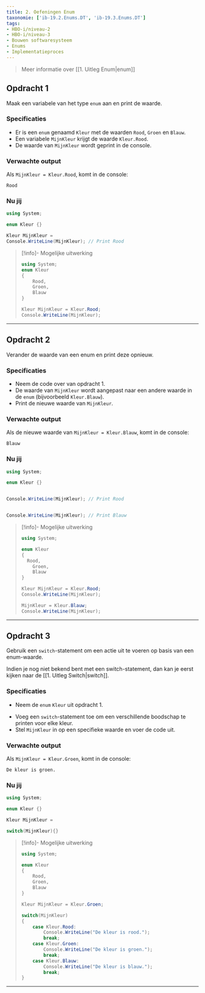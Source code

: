 ```yaml
---
title: 2. Oefeningen Enum
taxonomie: ['ib-19.2.Enums.DT', 'ib-19.3.Enums.DT']
tags:
- HBO-i/niveau-2
- HBO-i/niveau-3
- Bouwen softwaresysteem
- Enums
- Implementatieproces
---
```


> Meer informatie over [[1. Uitleg Enum|enum]]

## Opdracht 1
Maak een variabele van het type `enum` aan en print de waarde.

### Specificaties
- Er is een `enum` genaamd `Kleur` met de waarden `Rood`, `Groen` en `Blauw`.
- Een variabele `MijnKleur` krijgt de waarde `Kleur.Rood`.
- De waarde van `MijnKleur` wordt geprint in de console.

### Verwachte output
Als `MijnKleur = Kleur.Rood`, komt in de console:
```
Rood
```

### Nu jij
``` csharp runner
using System;

enum Kleur {}

Kleur MijnKleur =
Console.WriteLine(MijnKleur); // Print Rood
``` 

> [!info]- Mogelijke uitwerking
> ``` csharp
> using System;
> enum Kleur 
> {
>     Rood,
>     Groen,
>     Blauw
> }
> 
> Kleur MijnKleur = Kleur.Rood;
> Console.WriteLine(MijnKleur);
> ```

---

## Opdracht 2
Verander de waarde van een enum en print deze opnieuw.

### Specificaties
- Neem de code over van opdracht 1.
- De waarde van `MijnKleur` wordt aangepast naar een andere waarde in de `enum` (bijvoorbeeld `Kleur.Blauw`).
- Print de nieuwe waarde van `MijnKleur`.

### Verwachte output
Als de nieuwe waarde van `MijnKleur = Kleur.Blauw`, komt in de console:
```
Blauw
```

### Nu jij
``` csharp runner
using System;

enum Kleur {}


Console.WriteLine(MijnKleur); // Print Rood


Console.WriteLine(MijnKleur); // Print Blauw
``` 

> [!info]- Mogelijke uitwerking
> ``` csharp
> using System;
> 
> enum Kleur 
> {
> 	Rood,
>     Groen,
>     Blauw
> }
> 
> Kleur MijnKleur = Kleur.Rood;
> Console.WriteLine(MijnKleur);
> 
> MijnKleur = Kleur.Blauw;
> Console.WriteLine(MijnKleur);
> ```

---

## Opdracht 3
Gebruik een `switch`-statement om een actie uit te voeren op basis van een enum-waarde.

Indien je nog niet bekend bent met een switch-statement, dan kan je eerst kijken naar de [[1. Uitleg Switch|switch]].

### Specificaties
* Neem de `enum` `Kleur` uit opdracht 1.
- Voeg een `switch`-statement toe om een verschillende boodschap te printen voor elke kleur.
- Stel `MijnKleur` in op een specifieke waarde en voer de code uit.

### Verwachte output
Als `MijnKleur = Kleur.Groen`, komt in de console:
```
De kleur is groen.
```

### Nu jij
``` csharp runner
using System;

enum Kleur {}

Kleur MijnKleur =

switch(MijnKleur){}
``` 

> [!info]- Mogelijke uitwerking
> ``` csharp
> using System;
> 
> enum Kleur 
> {
>     Rood,
>     Groen,
>     Blauw
> }
> 
> Kleur MijnKleur = Kleur.Groen;
> 
> switch(MijnKleur) 
> {
>     case Kleur.Rood:
>         Console.WriteLine("De kleur is rood.");
>         break;
>     case Kleur.Groen:
>         Console.WriteLine("De kleur is groen.");
>         break;
>     case Kleur.Blauw:
>         Console.WriteLine("De kleur is blauw.");
>         break;
> }
> ```

---
